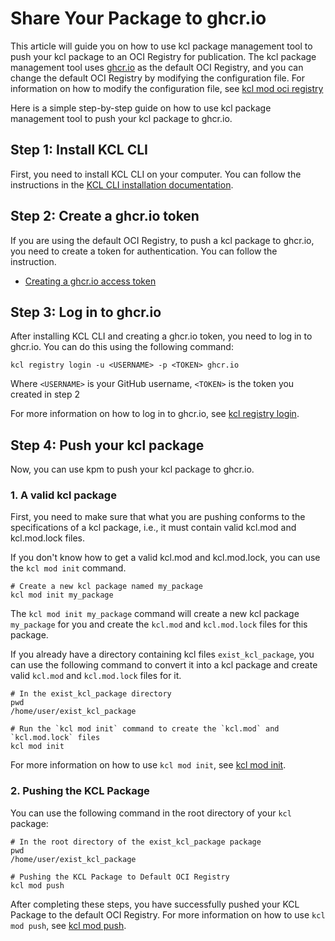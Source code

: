 # Share Your Package to ghcr.io

This article will guide you on how to use kcl package management tool to push your kcl package to an OCI Registry for publication. The kcl package management tool uses [ghcr.io](https://ghcr.io) as the default OCI Registry, and you can change the default OCI Registry by modifying the configuration file. For information on how to modify the configuration file, see [kcl mod oci registry](https://github.com/kcl-lang/kpm/blob/main/docs/kpm_oci.md#kpm-registry)

Here is a simple step-by-step guide on how to use kcl package management tool to push your kcl package to ghcr.io.

## Step 1: Install KCL CLI

First, you need to install KCL CLI on your computer. You can follow the instructions in the [KCL CLI installation documentation](https://kcl-lang.io/docs/user_docs/getting-started/install).

## Step 2: Create a ghcr.io token

If you are using the default OCI Registry, to push a kcl package to ghcr.io, you need to create a token for authentication. You can follow the instruction.

- [Creating a ghcr.io access token](https://docs.github.com/en/authentication/keeping-your-account-and-data-secure/managing-your-personal-access-tokens#creating-a-personal-access-token-classic)

## Step 3: Log in to ghcr.io

After installing KCL CLI and creating a ghcr.io token, you need to log in to ghcr.io. You can do this using the following command:

```shell
kcl registry login -u <USERNAME> -p <TOKEN> ghcr.io
```

Where `<USERNAME>` is your GitHub username, `<TOKEN>` is the token you created in step 2

For more information on how to log in to ghcr.io, see [kcl registry login](https://kcl-lang.io/docs/reference/package-management/command-reference/login).

## Step 4: Push your kcl package

Now, you can use kpm to push your kcl package to ghcr.io.

### 1. A valid kcl package

First, you need to make sure that what you are pushing conforms to the specifications of a kcl package, i.e., it must contain valid kcl.mod and kcl.mod.lock files.

If you don't know how to get a valid kcl.mod and kcl.mod.lock, you can use the `kcl mod init` command.

```shell
# Create a new kcl package named my_package
kcl mod init my_package
```

The `kcl mod init my_package` command will create a new kcl package `my_package` for you and create the `kcl.mod` and `kcl.mod.lock` files for this package.

If you already have a directory containing kcl files `exist_kcl_package`, you can use the following command to convert it into a kcl package and create valid `kcl.mod` and `kcl.mod.lock` files for it.

```shell
# In the exist_kcl_package directory
pwd
/home/user/exist_kcl_package

# Run the `kcl mod init` command to create the `kcl.mod` and `kcl.mod.lock` files
kcl mod init
```

For more information on how to use `kcl mod init`, see [kcl mod init](https://kcl-lang.io/docs/tools/cli/package-management/command-reference/init).

### 2. Pushing the KCL Package

You can use the following command in the root directory of your `kcl` package:

```shell
# In the root directory of the exist_kcl_package package
pwd
/home/user/exist_kcl_package

# Pushing the KCL Package to Default OCI Registry
kcl mod push
```

After completing these steps, you have successfully pushed your KCL Package to the default OCI Registry.
For more information on how to use `kcl mod push`, see [kcl mod push](https://kcl-lang.io/docs/tools/cli/package-management/command-reference/push).
